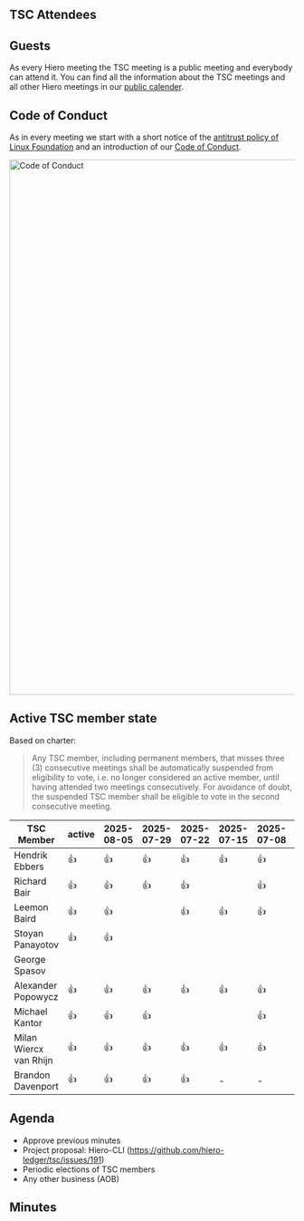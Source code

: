 ## TSC Attendees

## Guests

As every Hiero meeting the TSC meeting is a public meeting and everybody can attend it.
You can find all the information about the TSC meetings and all other Hiero meetings in our [public calender](https://zoom-lfx.platform.linuxfoundation.org/meetings/hiero?view=week).

## Code of Conduct

As in every meeting we start with a short notice of the [antitrust policy of Linux Foundation](https://www.linuxfoundation.org/legal/antitrust-policy)
and an introduction of our [Code of Conduct](https://www.lfdecentralizedtrust.org/code-of-conduct).

<img width="945" alt="Code of Conduct" src="https://github.com/user-attachments/assets/3a187bc9-65ae-461e-bb46-7ce0db8e32cf">

## Active TSC member state
Based on charter:
> Any TSC member, including permanent members, that misses three (3) consecutive meetings shall be automatically suspended from eligibility to vote, i.e. no longer considered an active member, until having attended two meetings consecutively. For avoidance of doubt, the suspended TSC member shall be eligible to vote in the second consecutive meeting.

TSC Member             | active | 2025-08-05 | 2025-07-29 | 2025-07-22 | 2025-07-15 | 2025-07-08 | 2025-07-01 | 2025-06-24 | 2025-06-17 | 2025-06-10 | 2025-06-03 |
-----------------------|--------|------------|------------|------------|------------|------------|------------|------------|------------|------------|------------|
Hendrik Ebbers         | :+1:   |  :+1:      |  :+1:      |  :+1:      |  :+1:      | :+1:       | :+1:       | :+1:       |            | :+1:       | :+1:       |
Richard Bair           | :+1:   |  :+1:      |  :+1:      |  :+1:      |            | :+1:       | :+1:       | :+1:       | :+1:       | :+1:       | :+1:       |
Leemon Baird           | :+1:   |  :+1:      |            |  :+1:      |  :+1:      | :+1:       | :+1:       |            | :+1:       |            |            |
Stoyan Panayotov       | :+1:   |  :+1:      |            |            |            |            | :+1:       | :+1:       |            | :+1:       | :+1:       |
George Spasov          |        |            |            |            |            |            | :+1:       |            |            | :+1:       | :+1:       |
Alexander Popowycz     | :+1:   |  :+1:      |  :+1:      |  :+1:      |  :+1:      | :+1:       | :+1:       | :+1:       | :+1:       | :+1:       | :+1:       |
Michael Kantor         | :+1:   |  :+1:      |  :+1:      |            |            | :+1:       |            | :+1:       | :+1:       | :+1:       |            |
Milan Wiercx van Rhijn | :+1:   |  :+1:      |  :+1:      |  :+1:      |  :+1:      | :+1:       | :+1:       | :+1:       | :+1:       | :+1:       | :+1:       |
Brandon Davenport      | :+1:   |  :+1:      |  :+1:      |  :+1:      |  -         | -          | -          | -          | -          | -          | -          |

## Agenda

- Approve previous minutes
- Project proposal: Hiero-CLI (https://github.com/hiero-ledger/tsc/issues/191)
- Periodic elections of TSC members
- Any other business (AOB)

## Minutes
